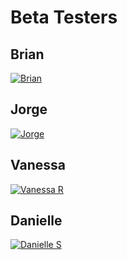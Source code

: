 # Beta Testers

## Brian

 [![Brian ](https://github.com/c1r15/CoreCiris/blob/main/beta-users/brian-broadway.jpeg?raw=true)](https://github.com/c1r15/CoreCiris/blob/main/beta-users/brian-broadway.jpeg?raw=true)

## Jorge
[![Jorge ](https://github.com/c1r15/CoreCiris/blob/main/beta-users/jorge-celestino.jpeg?raw=true)](https://github.com/c1r15/CoreCiris/blob/main/beta-users/jorge-celestino.jpeg?raw=true)

## Vanessa

[![Vanessa R](https://github.com/c1r15/CoreCiris/blob/main/beta-users/vanessa-robertson.jpeg?raw=true)](https://github.com/c1r15/CoreCiris/blob/main/beta-users/vanessa-robertson.jpeg?raw=true)

## Danielle

[![Danielle  S](https://github.com/c1r15/CoreCiris/blob/main/beta-users/danielle-sadler.jpeg?raw=true)](https://github.com/c1r15/CoreCiris/blob/main/beta-users/danielle-sadler.jpeg?raw=true)
